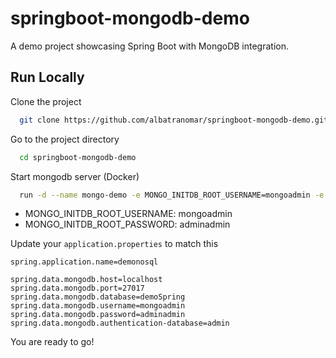 # springboot-mongodb-demo
A demo project showcasing Spring Boot with MongoDB integration.

## Run Locally

Clone the project

```bash
  git clone https://github.com/albatranomar/springboot-mongodb-demo.git
```

Go to the project directory

```bash
  cd springboot-mongodb-demo
```

Start mongodb server (Docker)

```bash
  run -d --name mongo-demo -e MONGO_INITDB_ROOT_USERNAME=mongoadmin -e MONGO_INITDB_ROOT_PASSWORD=adminadmin -p 27017:27017 -v mongodemo:/data/db mongo:7.0
```
* MONGO_INITDB_ROOT_USERNAME: mongoadmin
* MONGO_INITDB_ROOT_PASSWORD: adminadmin

Update your `application.properties` to match this

 ```properties
spring.application.name=demonosql

spring.data.mongodb.host=localhost
spring.data.mongodb.port=27017
spring.data.mongodb.database=demoSpring
spring.data.mongodb.username=mongoadmin
spring.data.mongodb.password=adminadmin
spring.data.mongodb.authentication-database=admin
```

You are ready to go!